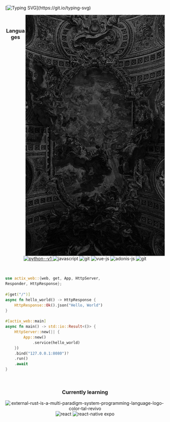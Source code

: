 [![Typing SVG](https://readme-typing-svg.demolab.com?font=Fira+Code&pause=1000&color=F7F7F7&width=435&lines=Wilovy%2C+self+taught+developer.;Rust+enjoyer.)](https://git.io/typing-svg)

<img src="./assets/images/b2.png" alt="banner" align="right" width="440px">
<br>
<h3 align=center>Languages</h3>
<p align=center>
<a href="https://www.freecodecamp.org/certification/Wilovy09/scientific-computing-with-python-v7" target="_blank">
<img width="48" height="48" src="https://img.icons8.com/color/48/python--v1.png" alt="python--v1"/>
</a>
<img width="42" src="https://img.icons8.com/ios-filled/384/498fe1/typescript.png" alt="javascript"/>
<img width="42" src="https://img.icons8.com/ios-filled/384/F34C27/git.png" alt="git"/>
<img width="48" height="48" src="https://img.icons8.com/color/48/vue-js.png" alt="vue-js"/>
<img width="48" height="48" src="https://img.icons8.com/color/48/adonis-js.png" alt="adonis-js"/>
<img width="42" src="https://img.icons8.com/ios-filled/384/498fe1/golang.png" alt="git"/>
</p>
<br/>

```rust
use actix_web::{web, get, App, HttpServer, 
Responder, HttpResponse};

#[get("/")]
async fn hello_world() -> HttpResponse {
    HttpResponse::Ok().json("Hello, World")
}

#[actix_web::main]
async fn main() -> std::io::Result<()> {
    HttpServer::new(|| {
        App::new()
            .service(hello_world)
    })
    .bind("127.0.0.1:8080")?
    .run()
    .await
}

```

<br/>
<h3 align=center>Currently learning</h3>
<div align=center>
<img width="48" height="48" src="https://img.icons8.com/?size=100&id=U41Than0pWOW&format=png&color=EF4823" alt="external-rust-is-a-multi-paradigm-system-programming-language-logo-color-tal-revivo"/>
<img width="48" height="48" src="https://img.icons8.com/?size=100&id=viH7JJy51bHj&format=png&color=58C4DC" alt="react"/>
<img width="48" height="48" src="https://img.icons8.com/?size=100&id=7ImWFDcPfSlz&format=png&color=FFFFFF" alt="react-native expo"/>
</div>
